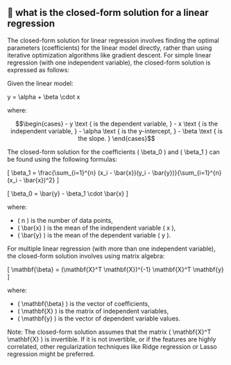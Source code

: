 
## &#x1F4D1; what is the closed-form solution for a linear regression

The closed-form solution for linear regression involves finding the optimal parameters (coefficients) for the linear model directly, rather than using iterative optimization algorithms like gradient descent. For simple linear regression (with one independent variable), the closed-form solution is expressed as follows:

Given the linear model:

y = \alpha + \beta \cdot x 

where:
```math
\begin{cases}
-  y  \text { is the dependent variable, }
-  x  \text { is the independent variable, }
- \alpha  \text { is the y-intercept, }
-  \beta  \text { is the slope. }
\end{cases}
```

The closed-form solution for the coefficients \( \beta_0 \) and \( \beta_1 \) can be found using the following formulas:

\[ \beta_1 = \frac{\sum_{i=1}^{n} (x_i - \bar{x})(y_i - \bar{y})}{\sum_{i=1}^{n} (x_i - \bar{x})^2} \]

\[ \beta_0 = \bar{y} - \beta_1 \cdot \bar{x} \]

where:
- \( n \) is the number of data points,
- \( \bar{x} \) is the mean of the independent variable \( x \),
- \( \bar{y} \) is the mean of the dependent variable \( y \).

For multiple linear regression (with more than one independent variable), the closed-form solution involves using matrix algebra:

\[ \mathbf{\beta} = (\mathbf{X}^T \mathbf{X})^{-1} \mathbf{X}^T \mathbf{y} \]

where:
- \( \mathbf{\beta} \) is the vector of coefficients,
- \( \mathbf{X} \) is the matrix of independent variables,
- \( \mathbf{y} \) is the vector of dependent variable values.

Note: The closed-form solution assumes that the matrix \( \mathbf{X}^T \mathbf{X} \) is invertible. If it is not invertible, or if the features are highly correlated, other regularization techniques like Ridge regression or Lasso regression might be preferred.

